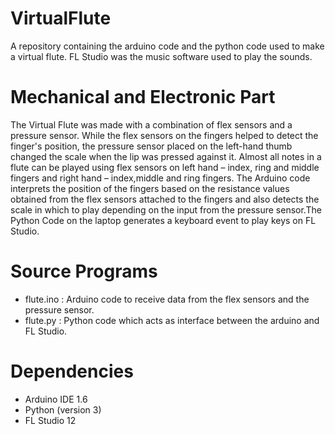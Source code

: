 # VirtualFlute
A repository containing the arduino code and the python code used to make a virtual flute. 
FL Studio was the music software used to play the sounds.

# Mechanical and Electronic Part
The Virtual Flute was made with a combination of flex sensors and a pressure sensor. While the flex sensors on the fingers helped to detect the finger's position, the pressure sensor placed on the left-hand thumb changed the scale when the lip was pressed against it. 
Almost all notes in a flute can be played using flex sensors on left hand – index, ring and middle fingers and right hand – index,middle and ring fingers. 
The Arduino code interprets the position of the fingers based on the resistance values obtained from the flex sensors attached to the fingers and also detects the scale in which to play depending on the input from the pressure sensor.The Python Code on the laptop generates a keyboard event to play keys on FL Studio.
 
# Source Programs
* flute.ino : Arduino code to receive data from the flex sensors and the pressure sensor.
* flute.py : Python code which acts as interface between the arduino and FL Studio.

# Dependencies
* Arduino IDE 1.6
* Python (version 3)
* FL Studio 12


